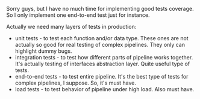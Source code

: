 Sorry guys, but I have no much time for implementing 
good tests coverage. So I only implement one 
end-to-end test just for instance.

Actually we need many layers of tests in production:
 * unit tests - to test each function and/or data type.
   These ones are not actually so good for real testing
   of complex pipelines. They only can highlight dummy
   bugs. 
 * integration tests - to test how different parts of 
   pipeline works together. It's actually testing of 
   interfaces abstraction layer. Quite useful type of 
   tests.
 * end-to-end tests - to test entire pipeline. It's the 
   best type of tests for complex pipelines, I suppose.
   So, it's must have.
 * load tests - to test behavior of pipeline under high
   load. Also must have.
